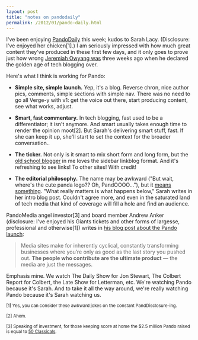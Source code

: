 ```yaml
---
layout: post
title: "notes on pandodaily"
permalink: /2012/01/pando-daily.html 
---
```

<p>I've been enjoying <a href="http://www.pandodaily.com/">PandoDaily</a> this week; kudos to Sarah Lacy. (Disclosure: I've enjoyed her chicken[1].) I am seriously impressed with how much great content they've produced in these first few days, and it only goes to prove just how wrong <a href="http://www.web-strategist.com/blog/2011/12/27/end-of-an-era-the-golden-age-of-tech-blogging-is-over/">Jeremiah Owyang was</a> three weeks ago when he declared the golden age of tech blogging over.</p>

<p>Here's what I think is working for Pando:</p>

<ul>
<li><p><strong>Simple site, simple launch.</strong> Yep, it's a blog. Reverse chron, nice author pics, comments, simple sections with simple nav. There was no need to go all Verge-y with v1: get the voice out there, start producing content, see what works, adjust.</p></li>
<li><p><strong>Smart, fast commentary.</strong> In tech blogging, fast used to be a differentiator; it isn't anymore. And smart usually takes enough time to render the opinion moot[2]. But Sarah's delivering smart stuff, fast. If she can keep it up, she'll start to set the context for the broader conversation..</p></li>
<li><p><strong>The ticker.</strong> Not only is it smart to mix short form and long form, but the <a href="http://www.wired.com/culture/lifestyle/news/1997/10/7858">old school blogger</a> in me loves the sidebar linkblog format. And it's refreshing to see links! To other sites! With credit!</p></li>
<li><p><strong>The editorial philosophy.</strong> The name may be awkward ("But wait, where's the cute panda logo?? Oh, PandOOOO..."), but it <a href="http://pandodaily.com/2012/01/16/why-i-started-pandodaily/">means something</a>. "What really matters is what happens below," Sarah writes in her intro blog post. Couldn't agree more, and even in the saturated land of tech media that kind of coverage will fill a hole and find an audience.</p></li>
</ul>

<p>PandoMedia angel investor[3] and board member Andrew Anker (disclosure: I've enjoyed his Giants tickets and other forms of largesse, professional and otherwise[1]) writes in <a href="http://www.quid.pro/2012/01/i-just-love-me-them-trees-the-launch-of-pandodaily.html">his blog post about the Pando launch</a>:</p>

<blockquote>
  <p>Media sites make for inherently cyclical, constantly transforming businesses where you’re only as good as the last story you pushed out. <strong>The people who contribute are the ultimate product</strong> — the media are just the messages. </p>
</blockquote>

<p>Emphasis mine. We watch The Daily Show for Jon Stewart, The Colbert Report for Colbert, the Late Show for Letterman, etc. We're watching Pando because it's Sarah. And to take it all the way around, we're really watching Pando because it's Sarah watching us. </p>

<p><small>[1] Yes, you can consider these awkward jokes on the constant PandDisclosure-ing.</small></p>

<p><small>[2] Ahem.</small></p>

<p><small>[3] Speaking of investment, for those keeping score at home the $2.5 million Pando raised is equal to <a href="http://www.sippey.com/2011/08/a-new-unit-of-measure-the-classical.html">50 Classicals</a>.</small></p>
